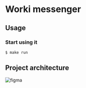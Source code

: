 # Worki messenger

## Usage

### Start using it
```sh_
$ make run
```

## Project architecture
![figma](https://github.com/Mikita-Arsi/worki/assets/73067214/d7707df6-b7e6-4af5-81a1-60c5bbbf42ce)